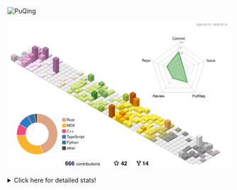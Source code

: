 ![PuQing](https://user-images.githubusercontent.com/27223114/171565019-9a56fae6-b08b-421f-99db-7e830da42371.png)

![](./profile-3d-contrib/profile-season-animate.svg)

<details>
<summary>Click here for detailed stats!</summary>

<!--START_SECTION:waka-->
![Lines of code](https://img.shields.io/badge/From%20Hello%20World%20I%27ve%20Written-2.1%20million%20lines%20of%20code-blue)

**🐱 My GitHub Data** 

> 📦 433.3 kB Used in GitHub's Storage 
 > 
> 🏆 98 Contributions in the Year 2025
 > 
> 🚫 Not Opted to Hire
 > 
> 📜 44 Public Repositories 
 > 
> 🔑 33 Private Repositories 
 > 
**I'm an Early 🐤** 

```text
🌞 Morning                614 commits         ██░░░░░░░░░░░░░░░░░░░░░░░   06.97 % 
🌆 Daytime                3906 commits        ███████████░░░░░░░░░░░░░░   44.36 % 
🌃 Evening                2088 commits        ██████░░░░░░░░░░░░░░░░░░░   23.71 % 
🌙 Night                  2198 commits        ██████░░░░░░░░░░░░░░░░░░░   24.96 % 
```


📊 **This Week I Spent My Time On** 

```text
💬 Programming Languages: 
Python                   8 hrs 16 mins       ██████░░░░░░░░░░░░░░░░░░░   23.05 % 
C++                      5 hrs 45 mins       ████░░░░░░░░░░░░░░░░░░░░░   16.04 % 
CLI                      5 hrs 33 mins       ████░░░░░░░░░░░░░░░░░░░░░   15.50 % 
Other                    4 hrs 40 mins       ███░░░░░░░░░░░░░░░░░░░░░░   13.02 % 
Reading Paper            3 hrs 16 mins       ██░░░░░░░░░░░░░░░░░░░░░░░   09.12 % 

🔥 Editors: 
VS Code                  19 hrs 33 mins      ██████████████░░░░░░░░░░░   54.46 % 
Ghostty                  5 hrs 33 mins       ████░░░░░░░░░░░░░░░░░░░░░   15.50 % 
Zotero                   3 hrs 16 mins       ██░░░░░░░░░░░░░░░░░░░░░░░   09.12 % 
NetEaseMusic             3 hrs 10 mins       ██░░░░░░░░░░░░░░░░░░░░░░░   08.87 % 
Telegram                 2 hrs 30 mins       ██░░░░░░░░░░░░░░░░░░░░░░░   06.98 % 

💻 Operating System: 
Mac                      18 hrs 16 mins      █████████████░░░░░░░░░░░░   50.91 % 
WSL                      10 hrs 28 mins      ███████░░░░░░░░░░░░░░░░░░   29.18 % 
Linux                    7 hrs 8 mins        █████░░░░░░░░░░░░░░░░░░░░   19.91 % 
```


<!--END_SECTION:waka-->
</details>
